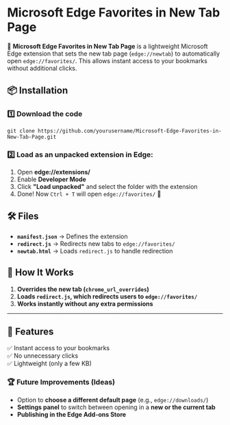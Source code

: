 # Microsoft Edge Favorites in New Tab Page

🚀 **Microsoft Edge Favorites in New Tab Page** is a lightweight Microsoft Edge extension that sets the new tab page (`edge://newtab`) to automatically open `edge://favorites/`. This allows instant access to your bookmarks without additional clicks.

## 📦 Installation
### 1️⃣ Download the code
```
git clone https://github.com/yourusername/Microsoft-Edge-Favorites-in-New-Tab-Page.git
```
### 2️⃣ Load as an unpacked extension in Edge:
1. Open **edge://extensions/**
2. Enable **Developer Mode**
3. Click **"Load unpacked"** and select the folder with the extension
4. Done! Now `Ctrl + T` will open `edge://favorites/` 🎯

## 🛠 Files
- **`manifest.json`** → Defines the extension
- **`redirect.js`** → Redirects new tabs to `edge://favorites/`
- **`newtab.html`** → Loads `redirect.js` to handle redirection

## 🎯 How It Works
1. **Overrides the new tab (`chrome_url_overrides`)**
2. **Loads `redirect.js`, which redirects users to `edge://favorites/`**
3. **Works instantly without any extra permissions**

---

## 📌 Features
✅ Instant access to your bookmarks  
✅ No unnecessary clicks  
✅ Lightweight (only a few KB)  

### 🏆 Future Improvements (Ideas)
- Option to **choose a different default page** (e.g., `edge://downloads/`)
- **Settings panel** to switch between opening in a **new or the current tab**
- **Publishing in the Edge Add-ons Store**  
